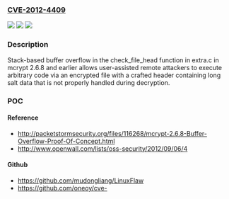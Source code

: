 ### [CVE-2012-4409](https://cve.mitre.org/cgi-bin/cvename.cgi?name=CVE-2012-4409)
![](https://img.shields.io/static/v1?label=Product&message=n%2Fa&color=blue)
![](https://img.shields.io/static/v1?label=Version&message=n%2Fa&color=blue)
![](https://img.shields.io/static/v1?label=Vulnerability&message=n%2Fa&color=brighgreen)

### Description

Stack-based buffer overflow in the check_file_head function in extra.c in mcrypt 2.6.8 and earlier allows user-assisted remote attackers to execute arbitrary code via an encrypted file with a crafted header containing long salt data that is not properly handled during decryption.

### POC

#### Reference
- http://packetstormsecurity.org/files/116268/mcrypt-2.6.8-Buffer-Overflow-Proof-Of-Concept.html
- http://www.openwall.com/lists/oss-security/2012/09/06/4

#### Github
- https://github.com/mudongliang/LinuxFlaw
- https://github.com/oneoy/cve-

